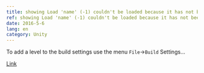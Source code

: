 ```yaml
---
title: showing Load 'name' (-1) couldn't be loaded because it has not been added to the built settings
ref: showing Load 'name' (-1) couldn't be loaded because it has not been added to the built settings
date: 2016-5-6
lang: en
category: Unity
---
```


To add a level to the build settings use the menu `File`->`Build` Settings...

[Link](http://answers.unity3d.com/questions/1011691/showing-load-name-1-couldnt-be-loaded-because-it-h.html)

